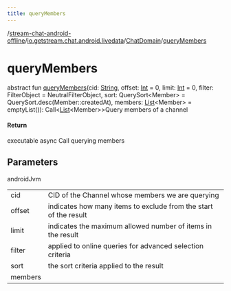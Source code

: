 ```yaml
---
title: queryMembers
---
```

/[stream-chat-android-offline](../../index.md)/[io.getstream.chat.android.livedata](../index.md)/[ChatDomain](index.md)/[queryMembers](queryMembers.md)  
  
  
  
# queryMembers  
abstract fun [queryMembers](queryMembers.md)(cid: [String](https://kotlinlang.org/api/latest/jvm/stdlib/kotlin/-string/index.html), offset: [Int](https://kotlinlang.org/api/latest/jvm/stdlib/kotlin/-int/index.html) = 0, limit: [Int](https://kotlinlang.org/api/latest/jvm/stdlib/kotlin/-int/index.html) = 0, filter: FilterObject = NeutralFilterObject, sort: QuerySort&lt;Member&gt; = QuerySort.desc(Member::createdAt), members: [List](https://kotlinlang.org/api/latest/jvm/stdlib/kotlin.collections/-list/index.html)&lt;Member&gt; = emptyList()): Call&lt;[List](https://kotlinlang.org/api/latest/jvm/stdlib/kotlin.collections/-list/index.html)&lt;Member&gt;&gt;Query members of a channel  
  
#### Return  
executable async Call querying members  
  
## Parameters  
  
androidJvm  
  
| | |
|---|---|
| <a name="io.getstream.chat.android.livedata/ChatDomain/queryMembers/#kotlin.String#kotlin.Int#kotlin.Int#io.getstream.chat.android.client.api.models.FilterObject#io.getstream.chat.android.client.api.models.QuerySort[io.getstream.chat.android.client.models.Member]#kotlin.collections.List[io.getstream.chat.android.client.models.Member]/PointingToDeclaration/"></a>cid| <a name="io.getstream.chat.android.livedata/ChatDomain/queryMembers/#kotlin.String#kotlin.Int#kotlin.Int#io.getstream.chat.android.client.api.models.FilterObject#io.getstream.chat.android.client.api.models.QuerySort[io.getstream.chat.android.client.models.Member]#kotlin.collections.List[io.getstream.chat.android.client.models.Member]/PointingToDeclaration/"></a>CID of the Channel whose members we are querying|
| <a name="io.getstream.chat.android.livedata/ChatDomain/queryMembers/#kotlin.String#kotlin.Int#kotlin.Int#io.getstream.chat.android.client.api.models.FilterObject#io.getstream.chat.android.client.api.models.QuerySort[io.getstream.chat.android.client.models.Member]#kotlin.collections.List[io.getstream.chat.android.client.models.Member]/PointingToDeclaration/"></a>offset| <a name="io.getstream.chat.android.livedata/ChatDomain/queryMembers/#kotlin.String#kotlin.Int#kotlin.Int#io.getstream.chat.android.client.api.models.FilterObject#io.getstream.chat.android.client.api.models.QuerySort[io.getstream.chat.android.client.models.Member]#kotlin.collections.List[io.getstream.chat.android.client.models.Member]/PointingToDeclaration/"></a>indicates how many items to exclude from the start of the result|
| <a name="io.getstream.chat.android.livedata/ChatDomain/queryMembers/#kotlin.String#kotlin.Int#kotlin.Int#io.getstream.chat.android.client.api.models.FilterObject#io.getstream.chat.android.client.api.models.QuerySort[io.getstream.chat.android.client.models.Member]#kotlin.collections.List[io.getstream.chat.android.client.models.Member]/PointingToDeclaration/"></a>limit| <a name="io.getstream.chat.android.livedata/ChatDomain/queryMembers/#kotlin.String#kotlin.Int#kotlin.Int#io.getstream.chat.android.client.api.models.FilterObject#io.getstream.chat.android.client.api.models.QuerySort[io.getstream.chat.android.client.models.Member]#kotlin.collections.List[io.getstream.chat.android.client.models.Member]/PointingToDeclaration/"></a>indicates the maximum allowed number of items in the result|
| <a name="io.getstream.chat.android.livedata/ChatDomain/queryMembers/#kotlin.String#kotlin.Int#kotlin.Int#io.getstream.chat.android.client.api.models.FilterObject#io.getstream.chat.android.client.api.models.QuerySort[io.getstream.chat.android.client.models.Member]#kotlin.collections.List[io.getstream.chat.android.client.models.Member]/PointingToDeclaration/"></a>filter| <a name="io.getstream.chat.android.livedata/ChatDomain/queryMembers/#kotlin.String#kotlin.Int#kotlin.Int#io.getstream.chat.android.client.api.models.FilterObject#io.getstream.chat.android.client.api.models.QuerySort[io.getstream.chat.android.client.models.Member]#kotlin.collections.List[io.getstream.chat.android.client.models.Member]/PointingToDeclaration/"></a>applied to online queries for advanced selection criteria|
| <a name="io.getstream.chat.android.livedata/ChatDomain/queryMembers/#kotlin.String#kotlin.Int#kotlin.Int#io.getstream.chat.android.client.api.models.FilterObject#io.getstream.chat.android.client.api.models.QuerySort[io.getstream.chat.android.client.models.Member]#kotlin.collections.List[io.getstream.chat.android.client.models.Member]/PointingToDeclaration/"></a>sort| <a name="io.getstream.chat.android.livedata/ChatDomain/queryMembers/#kotlin.String#kotlin.Int#kotlin.Int#io.getstream.chat.android.client.api.models.FilterObject#io.getstream.chat.android.client.api.models.QuerySort[io.getstream.chat.android.client.models.Member]#kotlin.collections.List[io.getstream.chat.android.client.models.Member]/PointingToDeclaration/"></a>the sort criteria applied to the result|
| <a name="io.getstream.chat.android.livedata/ChatDomain/queryMembers/#kotlin.String#kotlin.Int#kotlin.Int#io.getstream.chat.android.client.api.models.FilterObject#io.getstream.chat.android.client.api.models.QuerySort[io.getstream.chat.android.client.models.Member]#kotlin.collections.List[io.getstream.chat.android.client.models.Member]/PointingToDeclaration/"></a>members| <a name="io.getstream.chat.android.livedata/ChatDomain/queryMembers/#kotlin.String#kotlin.Int#kotlin.Int#io.getstream.chat.android.client.api.models.FilterObject#io.getstream.chat.android.client.api.models.QuerySort[io.getstream.chat.android.client.models.Member]#kotlin.collections.List[io.getstream.chat.android.client.models.Member]/PointingToDeclaration/"></a>|
  

